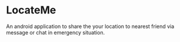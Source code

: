 # LocateMe

An android application to share the your location to nearest friend via message or chat in emergency situation.
